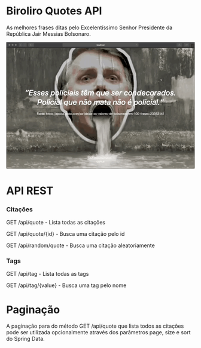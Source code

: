 # Biroliro Quotes API
As melhores frases ditas pelo Excelentíssimo Senhor Presidente da República Jair Messias Bolsonaro.

<p align="center">
  <img src="site-biroliro.gif">
</p>

# API REST
### Citações
GET /api/quote - Lista todas as citações

GET /api/quote/{id} - Busca uma citação pelo id

GET /api/random/quote - Busca uma citação aleatoriamente

### Tags
GET /api/tag - Lista todas as tags

GET /api/tag/{value} - Busca uma tag pelo nome

# Paginação
A paginação para do método GET /api/quote que lista todos as citações pode ser utilizada opcionalmente através dos parâmetros page, size e sort do Spring Data.

